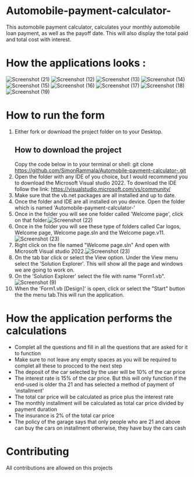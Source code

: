 # Automobile-payment-calculator-
This automobile payment calculator, calculates your monthly automobile loan payment, as well as the payoff date. This will also display the total paid and total cost with interest. 

# How the applications looks :
![Screenshot (21)](https://user-images.githubusercontent.com/101131942/221556527-4ba379b3-6236-471d-9655-3cf43f417843.png)
![Screenshot (12)](https://user-images.githubusercontent.com/101131942/221556721-f2547c39-e3da-4679-8a3d-4519bb83321d.png)
![Screenshot (13)](https://user-images.githubusercontent.com/101131942/221556833-ec3595f3-1e52-478c-91f9-38b725e50e8e.png)
![Screenshot (14)](https://user-images.githubusercontent.com/101131942/221556925-4a17cb7a-ef8d-4c79-b106-f193e6f6a5f8.png)
![Screenshot (15)](https://user-images.githubusercontent.com/101131942/221557038-1afaf35b-3cb7-4d60-a9b5-f2ea9572ffe8.png)
![Screenshot (16)](https://user-images.githubusercontent.com/101131942/221557126-f66593c7-d506-4434-9ee4-7f90e2895be0.png)
![Screenshot (17)](https://user-images.githubusercontent.com/101131942/221557211-71c409c1-3a50-4ed9-b7f9-244ac946d897.png)
![Screenshot (18)](https://user-images.githubusercontent.com/101131942/221557272-fdd82730-8e7a-4529-835d-a7bd6cbf8e91.png)
![Screenshot (19)](https://user-images.githubusercontent.com/101131942/221557374-809dc34e-284c-4de9-9305-cf34eac0d5fa.png)

# How to run the form
1. Either fork or download the project folder on to your Desktop.
    ## How to download the project
    Copy the code below in to your terminal or shell:
        git clone https://github.com/SimonRammala/Automobile-payment-calculator-.git
2. Open the folder with any IDE of you choice, but I would recommend you to download the Microsoft Visual studio 2022. To download the IDE follow the link: https://visualstudio.microsoft.com/vs/community/
3. Make sure that the vb.net packages are all installed and up to date.
4. Once the folder and IDE are all installed on you device. Open the folder which is named 'Automobile-payment-calculator-'
5. Once in the folder you will see one folder called 'Welcome page', click on that folder.![Screenshot (22)](https://user-images.githubusercontent.com/101131942/221558098-a358033d-5e99-4ae8-89a3-cc51b9a69b98.png)
6.  Once in the folder you will see these type of folders called Car logos, Welcome page, Welcome page.sln and the Welcome page.v11.![Screenshot (23)](https://user-images.githubusercontent.com/101131942/221558186-637242ac-b3c3-49d7-a3ba-dbb7852ed75d.png)
7. Right click on the file named "Welcome page.sln" And open with Microsoft Visual studio 2022.![Screenshot (23)](https://user-images.githubusercontent.com/101131942/221558731-f3052c82-a80d-44cd-bfae-34d0062cb66c.png)
8. On the tab bar click or select the View option. Under the View menu select the 'Solution Explorer'. This will show all the page and windows we are going to work on.
9.  On the 'Solution Explorer' select the file with name "Form1.vb".
![Screenshot (9)](https://user-images.githubusercontent.com/101131942/221559675-555460ad-6b8b-4803-9d15-51f89eee04ae.png)
10. When the 'Form1.vb [Design]' is open, click or select the "Start" button the the menu tab.This will run the application.

# How the application performs the calculations
* Complet all the questions and fill in all the questions that are asked for it to function 
* Make sure to not leave any empty spaces as you will be required to complet all these to procced to the next step
* The deposit of the car selected by the user will be 10% of the car price
* The interest rate is 15% of the car price. But this will only function if the end-used is older tha 21 and has selected a method of payment of 'installment'
* The total car price will be calculated as price plus the interest rate
* The monthly installment will be calculated as total car price divided by payment duration 
* The insurance is 2% of the total car price
* The policy of the garage says that only people who are 21 and above can buy the cars on installment otherwise, they have buy the cars cash


# Contributing
All contributions are allowed on this projects 
